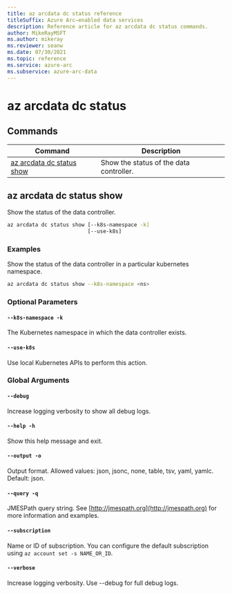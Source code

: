 ```yaml
---
title: az arcdata dc status reference
titleSuffix: Azure Arc—enabled data services
description: Reference article for az arcdata dc status commands.
author: MikeRayMSFT
ms.author: mikeray
ms.reviewer: seanw
ms.date: 07/30/2021
ms.topic: reference
ms.service: azure-arc
ms.subservice: azure-arc-data
---
```


# az arcdata dc status
## Commands
| Command | Description|
| --- | --- |
[az arcdata dc status show](#az-arcdata-dc-status-show) | Show the status of the data controller.
## az arcdata dc status show
Show the status of the data controller.
```bash
az arcdata dc status show [--k8s-namespace -k] 
                          [--use-k8s]
```
### Examples
Show the status of the data controller in a particular kubernetes namespace.
```bash
az arcdata dc status show --k8s-namespace <ns>
```
### Optional Parameters
#### `--k8s-namespace -k`
The Kubernetes namespace in which the data controller exists.
#### `--use-k8s`
Use local Kubernetes APIs to perform this action.
### Global Arguments
#### `--debug`
Increase logging verbosity to show all debug logs.
#### `--help -h`
Show this help message and exit.
#### `--output -o`
Output format.  Allowed values: json, jsonc, none, table, tsv, yaml, yamlc.  Default: json.
#### `--query -q`
JMESPath query string. See [http://jmespath.org](http://jmespath.org) for more information and examples.
#### `--subscription`
Name or ID of subscription. You can configure the default subscription using `az account set -s NAME_OR_ID`.
#### `--verbose`
Increase logging verbosity. Use --debug for full debug logs.
